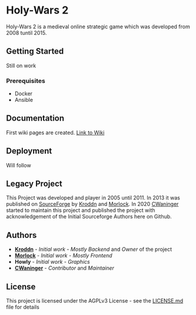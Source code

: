 # Holy-Wars 2

Holy-Wars 2 is a medieval online strategic game which was developed from 2008 tuntil 2015.

## Getting Started

Still on work

### Prerequisites

- Docker
- Ansible

## Documentation

First wiki pages are created.
[Link to Wiki](https://github.com/kroddn/hw2/wiki)

## Deployment

Will follow

## Legacy Project 

This Project was developed and player in 2005 until 2011. In 2013 it was published on [SourceForge](https://sourceforge.net/projects/hw2/) by [Kroddn](https://github.com/Kroddn) and [Morlock](https://github.com/DaveRingelnatz). In 2020 [CWaninger](https://github.com/cwaninger) started to maintain this project and published the project with acknowledgement of the Initial Sourceforge Authors here on Github.

## Authors

* **[Kroddn](https://github.com/Kroddn)**    - *Initial work - Mostly Backend* and *Owner* of the project
* **[Morlock](https://github.com/DaveRingelnatz)**   - *Initial work - Mostly Frontend*
* **Howly**     - *Initial work - Graphics*
* **[CWaninger](https://github.com/cwaninger)** - *Contributor* and *Maintainer*

## License

This project is licensed under the AGPLv3 License - see the [LICENSE.md](LICENSE.md) file for details
